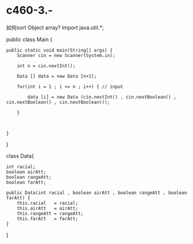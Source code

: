 # c460-3.-
如何sort Object array?
import java.util.*;

public class Main {

	public static void main(String[] args) {
		Scanner cin = new Scanner(System.in);
		
		int n = cin.nextInt();
		
		Data [] data = new Data [n+1];
		
		for(int i = 1 ; i <= n ; i++) { // input
			
			data [i] = new Data (cin.nextInt() , cin.nextBoolean() , cin.nextBoolean() , cin.nextBoolean());
			
		}

		
		
	}

}

class Data{
	
	int racial;
	boolean airAtt;
	boolean rangeAtt;
	boolean farAtt;
	
	public Data(int racial , boolean airAtt , boolean rangeAtt , boolean farAtt) {
		this.racial   = racial;
		this.airAtt   = airAtt;
		this.rangeAtt = rangeAtt;
		this.farAtt   = farAtt;
	}
}
